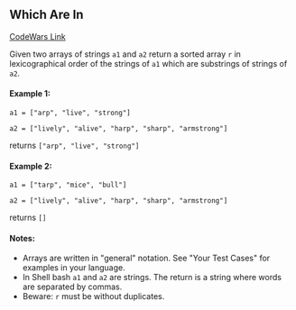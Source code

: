 ## Which Are In

[CodeWars Link](https://www.codewars.com/kata/550554fd08b86f84fe000a58/java)

Given two arrays of strings `a1` and `a2` return a sorted array `r` in lexicographical order of the strings of `a1` which are substrings of strings of `a2`.

#### Example 1:

`a1 = ["arp", "live", "strong"]`

`a2 = ["lively", "alive", "harp", "sharp", "armstrong"]`

returns `["arp", "live", "strong"]`

#### Example 2:

`a1 = ["tarp", "mice", "bull"]`

`a2 = ["lively", "alive", "harp", "sharp", "armstrong"]`

returns `[]`

#### Notes:

- Arrays are written in "general" notation. See "Your Test Cases" for examples in your language.
- In Shell bash `a1` and `a2` are strings. The return is a string where words are separated by commas.
- Beware: `r` must be without duplicates.